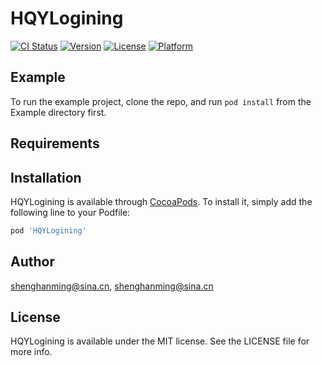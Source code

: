 # HQYLogining

[![CI Status](https://img.shields.io/travis/shenghanming@sina.cn/HQYLogining.svg?style=flat)](https://travis-ci.org/shenghanming@sina.cn/HQYLogining)
[![Version](https://img.shields.io/cocoapods/v/HQYLogining.svg?style=flat)](https://cocoapods.org/pods/HQYLogining)
[![License](https://img.shields.io/cocoapods/l/HQYLogining.svg?style=flat)](https://cocoapods.org/pods/HQYLogining)
[![Platform](https://img.shields.io/cocoapods/p/HQYLogining.svg?style=flat)](https://cocoapods.org/pods/HQYLogining)

## Example

To run the example project, clone the repo, and run `pod install` from the Example directory first.

## Requirements

## Installation

HQYLogining is available through [CocoaPods](https://cocoapods.org). To install
it, simply add the following line to your Podfile:

```ruby
pod 'HQYLogining'
```

## Author

shenghanming@sina.cn, shenghanming@sina.cn

## License

HQYLogining is available under the MIT license. See the LICENSE file for more info.

